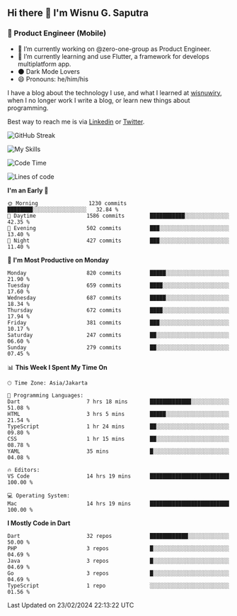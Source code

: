 ## Hi there 👋 I'm Wisnu G. Saputra

### :mobile_phone_off: Product Engineer (Mobile)

- 🔭 I’m currently working on @zero-one-group as Product Engineer.
- 🌱 I’m currently learning and use Flutter, a framework for develops multiplatform app.
- 🌑 Dark Mode Lovers
- 😄 Pronouns: he/him/his

I have a blog about the technology I use, and what I learned at [wisnuwiry](https://wisnuwiry.space/), when I no longer work I write a blog, or learn new things about programming.

Best way to reach me is via [Linkedin](https://www.linkedin.com/in/wisnu-saputra/) or [Twitter](https://twitter.com/wisnuwiry).

![GitHub Streak](https://streak-stats.demolab.com?user=wisnuwiry&theme=dark&hide_border=true)

![My Skills](https://skillicons.dev/icons?i=dart,flutter,kotlin,swift,go,js,css,neovim,git,linux&perline=5)

<!--START_SECTION:waka-->
![Code Time](http://img.shields.io/badge/Code%20Time-1%2C084%20hrs%2054%20mins-blue)

![Lines of code](https://img.shields.io/badge/From%20Hello%20World%20I%27ve%20Written-4.4%20million%20lines%20of%20code-blue)

**I'm an Early 🐤** 

```text
🌞 Morning                1230 commits        ████████░░░░░░░░░░░░░░░░░   32.84 % 
🌆 Daytime                1586 commits        ███████████░░░░░░░░░░░░░░   42.35 % 
🌃 Evening                502 commits         ███░░░░░░░░░░░░░░░░░░░░░░   13.40 % 
🌙 Night                  427 commits         ███░░░░░░░░░░░░░░░░░░░░░░   11.40 % 
```
📅 **I'm Most Productive on Monday** 

```text
Monday                   820 commits         █████░░░░░░░░░░░░░░░░░░░░   21.90 % 
Tuesday                  659 commits         ████░░░░░░░░░░░░░░░░░░░░░   17.60 % 
Wednesday                687 commits         █████░░░░░░░░░░░░░░░░░░░░   18.34 % 
Thursday                 672 commits         ████░░░░░░░░░░░░░░░░░░░░░   17.94 % 
Friday                   381 commits         ███░░░░░░░░░░░░░░░░░░░░░░   10.17 % 
Saturday                 247 commits         ██░░░░░░░░░░░░░░░░░░░░░░░   06.60 % 
Sunday                   279 commits         ██░░░░░░░░░░░░░░░░░░░░░░░   07.45 % 
```


📊 **This Week I Spent My Time On** 

```text
🕑︎ Time Zone: Asia/Jakarta

💬 Programming Languages: 
Dart                     7 hrs 18 mins       █████████████░░░░░░░░░░░░   51.08 % 
HTML                     3 hrs 5 mins        █████░░░░░░░░░░░░░░░░░░░░   21.54 % 
TypeScript               1 hr 24 mins        ██░░░░░░░░░░░░░░░░░░░░░░░   09.80 % 
CSS                      1 hr 15 mins        ██░░░░░░░░░░░░░░░░░░░░░░░   08.78 % 
YAML                     35 mins             █░░░░░░░░░░░░░░░░░░░░░░░░   04.08 % 

🔥 Editors: 
VS Code                  14 hrs 19 mins      █████████████████████████   100.00 % 

💻 Operating System: 
Mac                      14 hrs 19 mins      █████████████████████████   100.00 % 
```

**I Mostly Code in Dart** 

```text
Dart                     32 repos            ████████████░░░░░░░░░░░░░   50.00 % 
PHP                      3 repos             █░░░░░░░░░░░░░░░░░░░░░░░░   04.69 % 
Java                     3 repos             █░░░░░░░░░░░░░░░░░░░░░░░░   04.69 % 
Go                       3 repos             █░░░░░░░░░░░░░░░░░░░░░░░░   04.69 % 
TypeScript               1 repo              ░░░░░░░░░░░░░░░░░░░░░░░░░   01.56 % 
```




 Last Updated on 23/02/2024 22:13:22 UTC
<!--END_SECTION:waka-->
